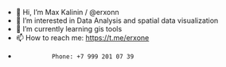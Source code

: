 - 👋 Hi, I’m Max Kalinin / @erxonn
- 👀 I’m interested in Data Analysis and spatial data visualization
- 🌱 I’m currently learning gis tools
- 📫 How to reach me: https://t.me/erxone
-               Phone: +7 999 201 07 39

<!---
erxonn/erxonn is a ✨ special ✨ repository because its `README.md` (this file) appears on your GitHub profile.
You can click the Preview link to take a look at your changes.
--->

